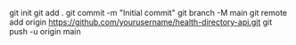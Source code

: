 git init
git add .
git commit -m "Initial commit"
git branch -M main
git remote add origin https://github.com/yourusername/health-directory-api.git
git push -u origin main
